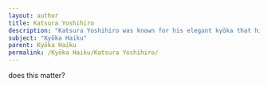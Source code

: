```yaml
---
layout: author
title: Katsura Yoshihiro
description: "Katsura Yoshihiro was known for his elegant kyōka that highlighted the subtleties of nature through a philosophical lens. His poems often evoke a sense of serenity found in the natural world."
subject: "Kyōka Haiku"
parent: Kyōka Haiku
permalink: /Kyōka Haiku/Katsura Yoshihiro/
---
```


does this matter?
